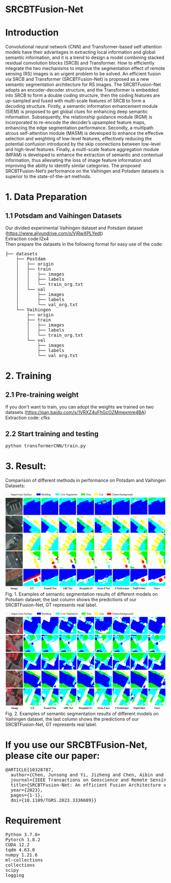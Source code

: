 # SRCBTFusion-Net
# Introduction
Convolutional neural network (CNN) and Transformer-based self-attention models have their advantages in extracting local information and global semantic information, and it is a trend to design a model combining stacked residual convolution blocks (SRCB) and Transformer. How to efficiently integrate the two mechanisms to improve the segmentation effect of remote sensing (RS) images is an urgent problem
to be solved. An efficient fusion via SRCB and Transformer (SRCBTFusion-Net) is proposed as a new semantic segmentation architecture for RS images. The SRCBTFusion-Net adopts an encoder-decoder structure, and the Transformer is embedded into SRCB to form a double coding structure, then the coding features are up-sampled and fused with multi-scale features of SRCB to form a decoding structure. Firstly, a semantic
information enhancement module (SIEM) is proposed to get global clues for enhancing deep semantic information. Subsequently, the relationship guidance module (RGM) is incorporated to re-encode the decoder’s upsampled feature maps, enhancing the edge segmentation performance. Secondly, a multipath atrous self-attention module (MASM) is developed to enhance the effective selection and weighting of low-level features, effectively reducing the potential confusion introduced by the skip connections between low-level and high-level features. Finally, a multi-scale feature aggregation module (MFAM) is developed to enhance the extraction of semantic and contextual information, thus alleviating the loss of image feature information and improving the ability to identify similar categories. The proposed SRCBTFusion-Net’s performance on the Vaihingen and Potsdam datasets is superior to the state-of-the-art methods.
# 1. Data Preparation
## 1.1 Potsdam and Vaihingen Datasets 
Our divided experimental Vaihingen dataset and Potsdam dataset (https://www.aliyundrive.com/s/VjRwXPLYedt)<br>
Extraction code:l2x4<br>
Then prepare the datasets in the following format for easy use of the code:
<pre>├── datasets
    ├── Postdam
    │   ├── origin
    │   ├── train
    │   │   ├── images
    │   │   ├── labels
    │   │   └── train_org.txt
    │   └── val
    │       ├── images
    │       ├── labels
    │       └── val_org.txt
    └── Vaihingen
        ├── origin
        ├── train
        │   ├── images
        │   ├── labels
        │   └── train_org.txt
        └── val
            ├── images
            ├── labels
            └── val_org.txt
</pre>
# 2. Training
## 2.1 Pre-training weight
If you don't want to train, you can adopt the weights we trained on two datasets (https://pan.baidu.com/s/1VRXZ4uFhGcOZMmexmre4BA)<br>
Extraction code: cfks
## 2.2 Start training and testing
<pre>python transformerCNN/train.py</pre>
# 3. Result:
Comparison of different methods in performance on Potsdam and Vaihingen Datasets:

  </td>
 </tr>
</tbody></table>

![image](https://github.com/js257/SRCBTFusion-Net/blob/3be7237948769651c2eb4e23246cd6b944ed0fb5/figure/fig13.jpg)<br>
Fig. 1. Examples of semantic segmentation results of different models on Potsdam dataset, the last column shows the predictions of our SRCBTFusion-Net, GT represents real label.<br>

![image](https://github.com/js257/SRCBTFusion-Net/blob/3be7237948769651c2eb4e23246cd6b944ed0fb5/figure/fig14.jpg)<br>
Fig. 2. Examples of semantic segmentation results of different models on Vaihingen dataset, the last column shows the predictions of our SRCBTFusion-Net, GT represents real label.<br>
# If you use our SRCBTFusion-Net, please cite our paper:
<pre>
@ARTICLE{10328787,
  author={Chen, Junsong and Yi, Jizheng and Chen, Aibin and Lin, Hui},
  journal={IEEE Transactions on Geoscience and Remote Sensing}, 
  title={SRCBTFusion-Net: An efficient Fusion Architecture via Stacked Residual Convolution Blocks and Transformer for Remote Sensing Image Semantic Segmentation}, 
  year={2023},
  pages={1-1},
  doi={10.1109/TGRS.2023.3336689}}
</pre>
# Requirement
<pre>Python 3.7.0+
Pytorch 1.8.2
CUDA 12.2
tqdm 4.63.0
numpy 1.21.6
ml-collections
collections
scipy
logging
</pre>

